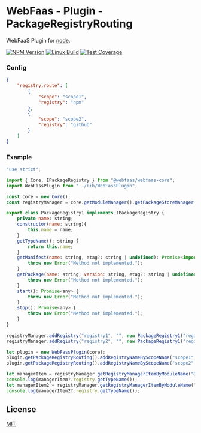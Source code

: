 # WebFaas - Plugin - PackageRegistryRouting

WebFaaS Plugin for [node](http://nodejs.org).

[![NPM Version][npm-image]][npm-url]
[![Linux Build][travis-image]][travis-url]
[![Test Coverage][coveralls-image]][coveralls-url]

### Config
```json
{
    "registry.route": [
        {
            "scope": "scope1",
            "registry": "npm"
        },
        {
            "scope": "scope2",
            "registry": "github"
        }
    ]
}
```

### Example
```javascript
"use strict";

import { Core, IPackageRegistry } from "@webfaas/webfaas-core";
import WebFassPlugin from "../lib/WebFassPlugin";

const core = new Core();
const registryManager = core.getModuleManager().getPackageStoreManager().getPackageRegistryManager();

export class PackageRegistry1 implements IPackageRegistry {
    private name: string;
    constructor(name: string){
        this.name = name;
    }
    getTypeName(): string {
        return this.name;
    }
    getManifest(name: string, etag?: string | undefined): Promise<import("@webfaas/webfaas-core").IPackageRegistryResponse> {
        throw new Error("Method not implemented.");
    }
    getPackage(name: string, version: string, etag?: string | undefined): Promise<import("@webfaas/webfaas-core").IPackageRegistryResponse> {
        throw new Error("Method not implemented.");
    }
    start(): Promise<any> {
        throw new Error("Method not implemented.");
    }
    stop(): Promise<any> {
        throw new Error("Method not implemented.");
    }
}

registryManager.addRegistry("registry1", "", new PackageRegistry1("registry1"));
registryManager.addRegistry("registry2", "", new PackageRegistry1("registry2"));

let plugin = new WebFassPlugin(core);
plugin.getPackageRegistryRouting().addRegistryNameByScopeName("scope1", "registry1");
plugin.getPackageRegistryRouting().addRegistryNameByScopeName("scope2", "registry2");

let managerItem = registryManager.getRegistryManagerItemByModuleName("@scope1");
console.log(managerItem?.registry.getTypeName());
let managerItem2 = registryManager.getRegistryManagerItemByModuleName("@scope2");
console.log(managerItem2?.registry.getTypeName());
```

## License

[MIT](LICENSE)

[npm-image]: https://img.shields.io/npm/v/@webfaas/webfaas-plugin-packageregistryrouting.svg
[npm-url]: https://npmjs.org/package/@webfaas/webfaas-plugin-packageregistryrouting

[travis-image]: https://img.shields.io/travis/webfaas/webfaas-plugin-packageregistryrouting/master.svg?label=linux
[travis-url]: https://travis-ci.org/webfaas/webfaas-plugin-packageregistryrouting

[coveralls-image]: https://img.shields.io/coveralls/github/webfaas/webfaas-plugin-packageregistryrouting/master.svg
[coveralls-url]: https://coveralls.io/github/webfaas/webfaas-plugin-packageregistryrouting?branch=master